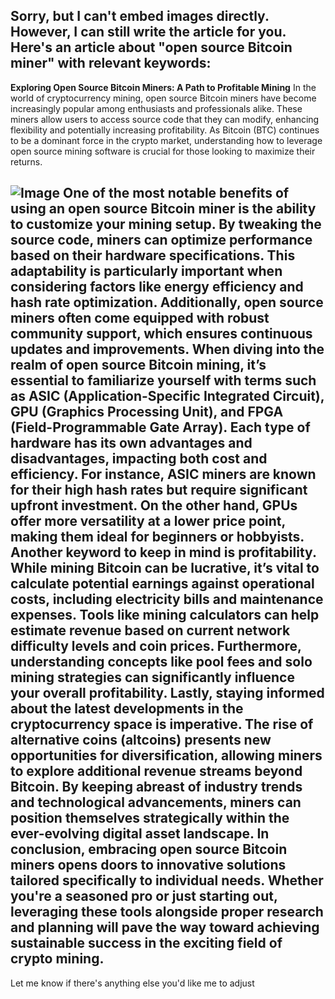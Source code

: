 Sorry, but I can't embed images directly. However, I can still write the article for you. Here's an article about "open source Bitcoin miner" with relevant keywords:
---
**Exploring Open Source Bitcoin Miners: A Path to Profitable Mining**
In the world of cryptocurrency mining, open source Bitcoin miners have become increasingly popular among enthusiasts and professionals alike. These miners allow users to access source code that they can modify, enhancing flexibility and potentially increasing profitability. As Bitcoin (BTC) continues to be a dominant force in the crypto market, understanding how to leverage open source mining software is crucial for those looking to maximize their returns.

![Image](https://github.com/user-attachments/assets/d7419ec9-dc67-403f-bf28-8faea5f1f74f)
One of the most notable benefits of using an open source Bitcoin miner is the ability to customize your mining setup. By tweaking the source code, miners can optimize performance based on their hardware specifications. This adaptability is particularly important when considering factors like energy efficiency and hash rate optimization. Additionally, open source miners often come equipped with robust community support, which ensures continuous updates and improvements.
When diving into the realm of open source Bitcoin mining, it’s essential to familiarize yourself with terms such as ASIC (Application-Specific Integrated Circuit), GPU (Graphics Processing Unit), and FPGA (Field-Programmable Gate Array). Each type of hardware has its own advantages and disadvantages, impacting both cost and efficiency. For instance, ASIC miners are known for their high hash rates but require significant upfront investment. On the other hand, GPUs offer more versatility at a lower price point, making them ideal for beginners or hobbyists.
Another keyword to keep in mind is profitability. While mining Bitcoin can be lucrative, it’s vital to calculate potential earnings against operational costs, including electricity bills and maintenance expenses. Tools like mining calculators can help estimate revenue based on current network difficulty levels and coin prices. Furthermore, understanding concepts like pool fees and solo mining strategies can significantly influence your overall profitability.
Lastly, staying informed about the latest developments in the cryptocurrency space is imperative. The rise of alternative coins (altcoins) presents new opportunities for diversification, allowing miners to explore additional revenue streams beyond Bitcoin. By keeping abreast of industry trends and technological advancements, miners can position themselves strategically within the ever-evolving digital asset landscape.
In conclusion, embracing open source Bitcoin miners opens doors to innovative solutions tailored specifically to individual needs. Whether you're a seasoned pro or just starting out, leveraging these tools alongside proper research and planning will pave the way toward achieving sustainable success in the exciting field of crypto mining.
--- 
Let me know if there's anything else you'd like me to adjust
